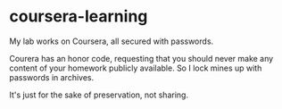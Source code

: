 # coursera-learning
My lab works on Coursera, all secured with passwords.

Courera has an honor code, requesting that you should never make any content of your homework publicly available.
So I lock mines up with passwords in archives.

It's just for the sake of preservation, not sharing.
